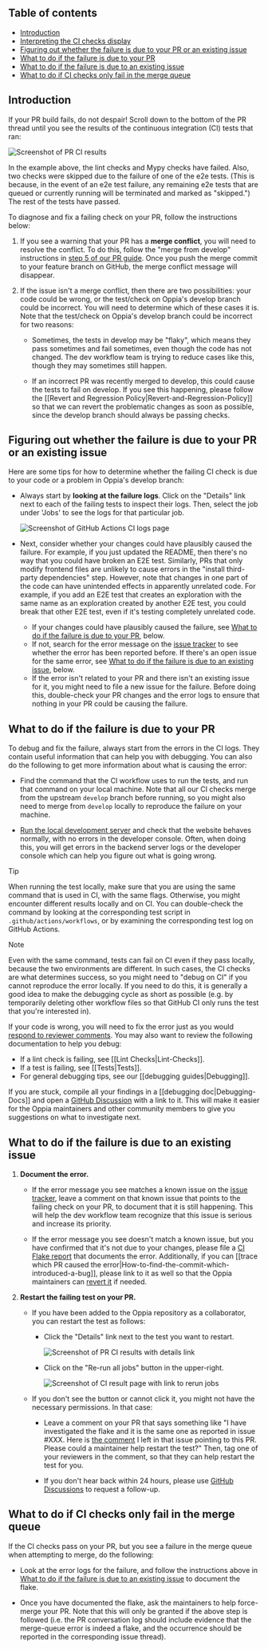 ## Table of contents

* [Introduction](#introduction)
* [Interpreting the CI checks display](#interpreting-the-ci-checks-display)
* [Figuring out whether the failure is due to your PR or an existing issue](#figuring-out-whether-the-failure-is-due-to-your-pr-or-an-existing-issue)
* [What to do if the failure is due to your PR](#what-to-do-if-the-failure-is-due-to-your-pr)
* [What to do if the failure is due to an existing issue](#what-to-do-if-the-failure-is-due-to-an-existing-issue)
* [What to do if CI checks only fail in the merge queue](#what-to-do-if-ci-checks-only-fail-in-the-merge-queue)

## Introduction

If your PR build fails, do not despair! Scroll down to the bottom of the PR thread until you see the results of the continuous integration (CI) tests that ran:

  ![Screenshot of PR CI results](images/ghciSample.png)

In the example above, the lint checks and Mypy checks have failed. Also, two checks were skipped due to the failure of one of the e2e tests. (This is because, in the event of an e2e test failure, any remaining e2e tests that are queued or currently running will be terminated and marked as "skipped.") The rest of the tests have passed.

To diagnose and fix a failing check on your PR, follow the instructions below:

1. If you see a warning that your PR has a **merge conflict**, you will need to resolve the conflict. To do this, follow the "merge from develop" instructions in  [step 5 of our PR guide](https://github.com/oppia/oppia/wiki/Rules-for-making-PRs#step-5-address-review-comments-until-all-reviewers-approve). Once you push the merge commit to your feature branch on GitHub, the merge conflict message will disappear.

2. If the issue isn't a merge conflict, then there are two possibilities: your code could be wrong, or the test/check on Oppia's develop branch could be incorrect. You will need to determine which of these cases it is. Note that the test/check on Oppia's develop branch could be incorrect for two reasons:

    * Sometimes, the tests in develop may be "flaky", which means they pass sometimes and fail sometimes, even though the code has not changed. The dev workflow team is trying to reduce cases like this, though they may sometimes still happen.

    * If an incorrect PR was recently merged to develop, this could cause the tests to fail on develop. If you see this happening, please follow the [[Revert and Regression Policy|Revert-and-Regression-Policy]] so that we can revert the problematic changes as soon as possible, since the develop branch should always be passing checks.


## Figuring out whether the failure is due to your PR or an existing issue

Here are some tips for how to determine whether the failing CI check is due to your code or a problem in Oppia's develop branch:

* Always start by **looking at the failure logs**. Click on the "Details" link next to each of the failing tests to inspect their logs. Then, select the job under 'Jobs' to see the logs for that particular job.

  ![Screenshot of GitHub Actions CI logs page](images/githubActionsLogs.png)

* Next, consider whether your changes could have plausibly caused the failure. For example, if you just updated the README, then there's no way that you could have broken an E2E test. Similarly, PRs that only modify frontend files are unlikely to cause errors in the "install third-party dependencies" step. However, note that changes in one part of the code can have unintended effects in apparently unrelated code. For example, if you add an E2E test that creates an exploration with the same name as an exploration created by another E2E test, you could break that other E2E test, even if it's testing completely unrelated code.
  * If your changes could have plausibly caused the failure, see [What to do if the failure is due to your PR](#what-to-do-if-the-failure-is-due-to-your-pr), below.
  * If not, search for the error message on the [issue tracker](https://github.com/oppia/oppia/issues) to see whether the error has been reported before. If there's an open issue for the same error, see [What to do if the failure is due to an existing issue](#what-to-do-if-the-failure-is-due-to-an-existing-issue), below.
  * If the error isn't related to your PR and there isn't an existing issue for it, you might need to file a new issue for the failure. Before doing this, double-check your PR changes and the error logs to ensure that nothing in your PR could be causing the failure.


## What to do if the failure is due to your PR

To debug and fix the failure, always start from the errors in the CI logs. They contain useful information that can help you with debugging. You can also do the following to get more information about what is causing the error:

  * Find the command that the CI workflow uses to run the tests, and run that command on your local machine. Note that all our CI checks merge from the upstream `develop` branch before running, so you might also need to merge from `develop` locally to reproduce the failure on your machine.

  * [Run the local development server](https://github.com/oppia/oppia/wiki/Installing-Oppia-%28Mac-OS%3B-Python-3%29#running-oppia-on-a-development-server) and check that the website behaves normally, with no errors in the developer console. Often, when doing this, you will get errors in the backend server logs or the developer console which can help you figure out what is going wrong.

> [!TIP]
> When running the test locally, make sure that you are using the same command that is used in CI, with the same flags. Otherwise, you might encounter different results locally and on CI. You can double-check the command by looking at the corresponding test script in `.github/actions/workflows`, or by examining the corresponding test log on GitHub Actions.

> [!NOTE]
> Even with the same command, tests can fail on CI even if they pass locally, because the two environments are different. In such cases, the CI checks are what determines success, so you might need to "debug on CI" if you cannot reproduce the error locally. If you need to do this, it is generally a good idea to make the debugging cycle as short as possible (e.g. by temporarily deleting other workflow files so that GitHub CI only runs the test that you're interested in).

If your code is wrong, you will need to fix the error just as you would [respond to reviewer comments](https://github.com/oppia/oppia/wiki/Rules-for-making-PRs#step-5-address-review-comments-until-all-reviewers-approve). You may also want to review the following documentation to help you debug:

  * If a lint check is failing, see [[Lint Checks|Lint-Checks]].
  * If a test is failing, see [[Tests|Tests]].
  * For general debugging tips, see our [[debugging guides|Debugging]].

If you are stuck, compile all your findings in a [[debugging doc|Debugging-Docs]] and open a [GitHub Discussion](https://github.com/oppia/oppia/discussions/categories/q-a-debugging-docs) with a link to it. This will make it easier for the Oppia maintainers and other community members to give you suggestions on what to investigate next.


## What to do if the failure is due to an existing issue

1. **Document the error.**

   * If the error message you see matches a known issue on the [issue tracker](https://github.com/oppia/oppia/issues), leave a comment on that known issue that points to the failing check on your PR, to document that it is still happening. This will help the dev workflow team recognize that this issue is serious and increase its priority.

   * If the error message you see doesn't match a known issue, but you have confirmed that it's not due to your changes, please file a [CI Flake report](https://github.com/oppia/oppia/issues/new?assignees=&labels=triage+needed%2Cbug&projects=&template=3_ci_error_template.yml&title=%5BFlake%5D%3A+) that documents the error. Additionally, if you can [[trace which PR caused the error|How-to-find-the-commit-which-introduced-a-bug]], please link to it as well so that the Oppia maintainers can [revert it](https://github.com/oppia/oppia/wiki/Revert-and-Regression-Policy) if needed.

2. **Restart the failing test on your PR.**

   * If you have been added to the Oppia repository as a collaborator, you can restart the test as follows:

     * Click the "Details" link next to the test you want to restart.

       ![Screenshot of PR CI results with details link](images/prCiResults.png)

     * Click on the "Re-run all jobs" button in the upper-right.

       ![Screenshot of CI result page with link to rerun jobs](images/rerunCI.png)

   * If you don't see the button or cannot click it, you might not have the necessary permissions. In that case:

     * Leave a comment on your PR that says something like "I have investigated the flake and it is the same one as reported in issue #XXX. Here is [the comment](link) I left in that issue pointing to this PR. Please could a maintainer help restart the test?" Then, tag one of your reviewers in the comment, so that they can help restart the test for you.

     * If you don't hear back within 24 hours, please use [GitHub Discussions](https://github.com/oppia/oppia/discussions/categories/q-a-contacting-folks) to request a follow-up.


## What to do if CI checks only fail in the merge queue

If the CI checks pass on your PR, but you see a failure in the merge queue when attempting to merge, do the following:

* Look at the error logs for the failure, and follow the instructions above in [What to do if the failure is due to an existing issue](#what-to-do-if-the-failure-is-due-to-an-existing-issue) to document the flake.

* Once you have documented the flake, ask the maintainers to help force-merge your PR. Note that this will only be granted if the above step is followed (i.e. the PR conversation log should include evidence that the merge-queue error is indeed a flake, and the occurrence should be reported in the corresponding issue thread).
